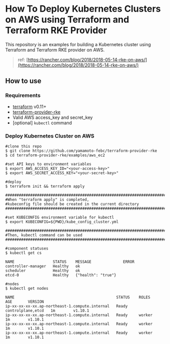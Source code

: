 # How To Deploy Kubernetes Clusters on AWS using Terraform and Terraform RKE Provider

This repository is an examples for building a Kubernetes cluster using Terraform and Terraform RKE provider on AWS.

> ref: [https://rancher.com/blog/2018/2018-05-14-rke-on-aws/](https://rancher.com/blog/2018/2018-05-14-rke-on-aws/)

## How to use

### Requirements

- [terraform](https://terraform.io) v0.11+
- [terraform-provider-rke](https://github.com/yamamoto-febc/terraform-provider-rke)
- Valid AWS access_key and secret_key
- [optional] `kubectl` command

### Deploy Kubernetes Cluster on AWS

```console
#clone this repo
$ git clone https://github.com/yamamoto-febc/terraform-provider-rke
$ cd terraform-provider-rke/examples/aws_ec2

#set API keys to environment variables
$ export AWS_ACCESS_KEY_ID="<your-access-key>"
$ export AWS_SECRET_ACCESS_KEY="<your-secret-key>" 

#deploy
$ terraform init && terraform apply

###########################################################################
#When "terraform apply" is completed, 
#kubeconfig file should be created in the current directory 
###########################################################################

#set KUBECONFIG environment variable for kubectl 
$ export KUBECONFIG=${PWD}/kube_config_cluster.yml 

###########################################################################
#Then, kubectl command can be used
###########################################################################

#component statuses
$ kubectl get cs

NAME                 STATUS    MESSAGE              ERROR
controller-manager   Healthy   ok                   
scheduler            Healthy   ok                   
etcd-0               Healthy   {"health": "true"}  

#nodes
$ kubectl get nodes

NAME                                             STATUS    ROLES               AGE       VERSION
ip-xx-xx-xx-xx.ap-northeast-1.compute.internal   Ready     controlplane,etcd   1m        v1.10.1
ip-xx-xx-xx-xx.ap-northeast-1.compute.internal   Ready     worker              1m        v1.10.1
ip-xx-xx-xx-xx.ap-northeast-1.compute.internal   Ready     worker              1m        v1.10.1
ip-xx-xx-xx-xx.ap-northeast-1.compute.internal   Ready     worker              1m        v1.10.1
```


